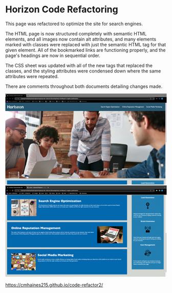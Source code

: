 # Horizon Code Refactoring

This page was refactored to optimize the site for search engines. 

The HTML page is now structured completely with semantic HTML elements, and all images now contain alt attributes, and many elements marked with classes were replaced with just the semantic HTML tag for that given element. All of the bookmarked links are functioning properly, and the page's headings are now in sequential order.

The CSS sheet was updated with all of the new tags that replaced the classes, and the styling attributes were condensed down where the same attributes were repeated. 

There are comments throughout both documents detailing changes made.

![](/readme%20screenshots/screenshotHoriseon.png)
![](/readme%20screenshots/screenshotHoriseon2.png)
 
https://cmhaines215.github.io/code-refactor2/